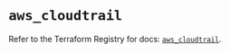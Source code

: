 # `aws_cloudtrail`

Refer to the Terraform Registry for docs: [`aws_cloudtrail`](https://registry.terraform.io/providers/hashicorp/aws/5.96.0/docs/resources/cloudtrail).
